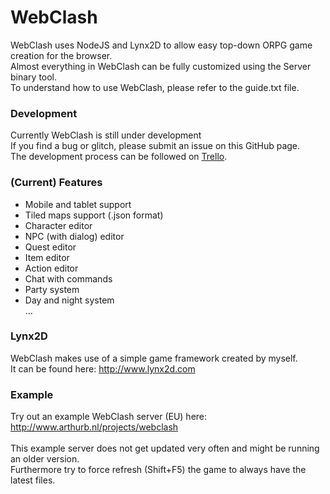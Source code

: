 # WebClash<br>
WebClash uses NodeJS and Lynx2D to allow easy top-down ORPG game creation for the browser.<br>
Almost everything in WebClash can be fully customized using the Server binary tool.<br>
To understand how to use WebClash, please refer to the guide.txt file.

### Development<br>
Currently WebClash is still under development<br>
If you find a bug or glitch, please submit an issue on this GitHub page.<br>
The development process can be followed on [Trello](https://trello.com/b/658XHkJU/webclash).

### (Current) Features<br>
* Mobile and tablet support<br>
* Tiled maps support (.json format)<br>
* Character editor<br>
* NPC (with dialog) editor<br>
* Quest editor<br>
* Item editor<br>
* Action editor<br>
* Chat with commands<br>
* Party system<br>
* Day and night system<br>
...<br>

### Lynx2D<br>
WebClash makes use of a simple game framework created by myself.<br>
It can be found here: http://www.lynx2d.com

### Example<br>
Try out an example WebClash server (EU) here: http://www.arthurb.nl/projects/webclash<br><br>
This example server does not get updated very often and might be running an older version.<br>
Furthermore try to force refresh (Shift+F5) the game to always have the latest files.

